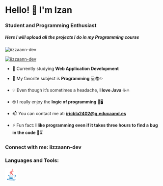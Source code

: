 # Hello! 👋 I'm Izan

### Student and Programming Enthusiast

##### Here I will upload all the projects I do in my Programming course

<p align="left"> <img src="https://komarev.com/ghpvc/?username=iizzaann-dev&label=Profile%20views&color=0e75b6&style=flat" alt="iizzaann-dev" /> </p>

<p align="left"> <a href="https://github.com/ryo-ma/github-profile-trophy"><img src="https://github-profile-trophy.vercel.app/?username=iizzaann-dev" alt="iizzaann-dev" /></a> </p>

- 🔭 Currently studying **Web Application Development**  

- 🌱 My favorite subject is **Programming** 💻📚✨  

- 💡 Even though it’s sometimes a headache, **I love Java** ☕🔥  

- 🤓 I really enjoy the **logic of programming** 🧩🖥️  

- 📫 You can contact me at: **iricbla2402@g.educaand.es**  

- ⚡ Fun fact: **I like programming even if it takes three hours to find a bug in the code** 🐞⏳  

### Connect with me: iizzaann-dev
<p align="left">
</p>

### Languages and Tools:
<p align="left"> 
<a href="https://www.java.com" target="_blank" rel="noreferrer"> 
<img src="https://raw.githubusercontent.com/devicons/devicon/master/icons/java/java-original.svg" alt="java" width="40" height="40"/> 
</a> 
</p>
